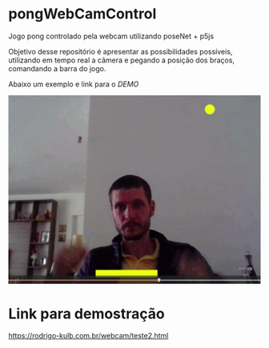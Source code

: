 # pongWebCamControl
Jogo pong controlado pela webcam utilizando poseNet + p5js

Objetivo desse repositório é apresentar as possibilidades possíveis, utilizando em tempo real a câmera e pegando a posição dos braços, comandando a barra do jogo.

Abaixo um exemplo e link para o *DEMO*

![Alt text](webcam.gif "Optional title")

# Link para demostração
https://rodrigo-kulb.com.br/webcam/teste2.html

